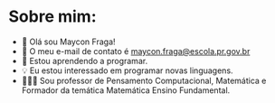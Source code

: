 # Sobre mim:
- 👋 Olá sou Maycon Fraga!
- 📧 O meu e-mail de contato é maycon.fraga@escola.pr.gov.br
- 👀 Estou aprendendo a programar.
- 💡 Eu estou interessado em programar novas linguagens.
- 👨🏻‍💻 Sou professor de Pensamento Computacional, Matemática e Formador da temática Matemática Ensino Fundamental.
<!---
mfraga91/mfraga91 is a ✨ special ✨ repository because its `README.md` (this file) appears on your GitHub profile.
You can click the Preview link to take a look at your changes.
--->
